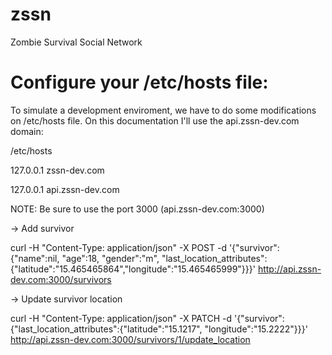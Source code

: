 # zssn
Zombie Survival Social Network

# Configure your /etc/hosts file:
To simulate a development enviroment, we have to do some modifications on /etc/hosts file. On this documentation I'll use the api.zssn-dev.com domain:

/etc/hosts

127.0.0.1       zssn-dev.com

127.0.0.1       api.zssn-dev.com

NOTE: Be sure to use the port 3000 (api.zssn-dev.com:3000)

-> Add survivor

curl -H "Content-Type: application/json" -X POST -d '{"survivor":{"name":nil,  "age":18, "gender":"m", "last_location_attributes":{"latitude":"15.465465864","longitude":"15.465465999"}}}' http://api.zssn-dev.com:3000/survivors

-> Update survivor location

curl -H "Content-Type: application/json" -X PATCH -d '{"survivor":{"last_location_attributes":{"latitude":"15.1217", "longitude":"15.2222"}}}' http://api.zssn-dev.com:3000/survivors/1/update_location
